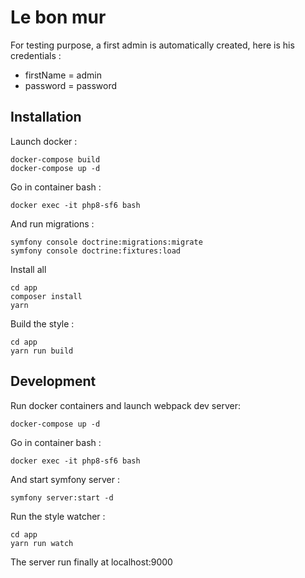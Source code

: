 # Le bon mur

For testing purpose, a first admin is automatically created, here is his credentials :
 - firstName = admin
 - password = password

## Installation
Launch docker : 
```
docker-compose build
docker-compose up -d
```

Go in container bash :
```
docker exec -it php8-sf6 bash
```
And run migrations :
```
symfony console doctrine:migrations:migrate
symfony console doctrine:fixtures:load
```

Install all 
````
cd app
composer install
yarn
````

Build the style :
```
cd app
yarn run build
```

## Development
Run docker containers and launch webpack dev server: 
```
docker-compose up -d
```
Go in container bash :
```
docker exec -it php8-sf6 bash
```
And start symfony server :
```
symfony server:start -d
```
Run the style  watcher :
```
cd app
yarn run watch
```

The server run finally at localhost:9000


